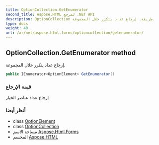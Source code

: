```yaml
---
title: OptionCollection.GetEnumerator
second_title: Aspose.HTML لمرجع .NET API
description: OptionCollection طريقة. إرجاع عداد يتكرر خلال المجموعة.
type: docs
weight: 40
url: /ar/net/aspose.html.forms/optioncollection/getenumerator/
---
```

## OptionCollection.GetEnumerator method

إرجاع عداد يتكرر خلال المجموعة.

```csharp
public IEnumerator<OptionElement> GetEnumerator()
```

### قيمة الإرجاع

إرجاع عداد عناصر الخيار

### أنظر أيضا

* class [OptionElement](../../optionelement/)
* class [OptionCollection](../)
* مساحة الاسم [Aspose.Html.Forms](../../optioncollection/)
* المجسم [Aspose.HTML](../../../)


